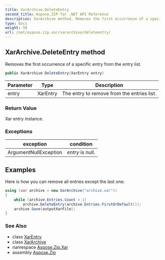```yaml
---
title: XarArchive.DeleteEntry
second_title: Aspose.ZIP for .NET API Reference
description: XarArchive method. Removes the first occurrence of a specific entry from the entry list
type: docs
weight: 50
url: /net/aspose.zip.xar/xararchive/deleteentry/
---
```

## XarArchive.DeleteEntry method

Removes the first occurrence of a specific entry from the entry list.

```csharp
public XarArchive DeleteEntry(XarEntry entry)
```

| Parameter | Type | Description |
| --- | --- | --- |
| entry | XarEntry | The entry to remove from the entries list. |

### Return Value

Xar entry instance.

### Exceptions

| exception | condition |
| --- | --- |
| ArgumentNullException | *entry* is null. |

## Examples

Here is how you can remove all entries except the last one:

```csharp
using (var archive = new XarArchive("archive.xar"))
{
    while (archive.Entries.Count > 1)
        archive.DeleteEntry(archive.Entries.FirstOrDefault());
    archive.Save(outputXarFile);
}
```

### See Also

* class [XarEntry](../../xarentry/)
* class [XarArchive](../)
* namespace [Aspose.Zip.Xar](../../xararchive/)
* assembly [Aspose.Zip](../../../)


